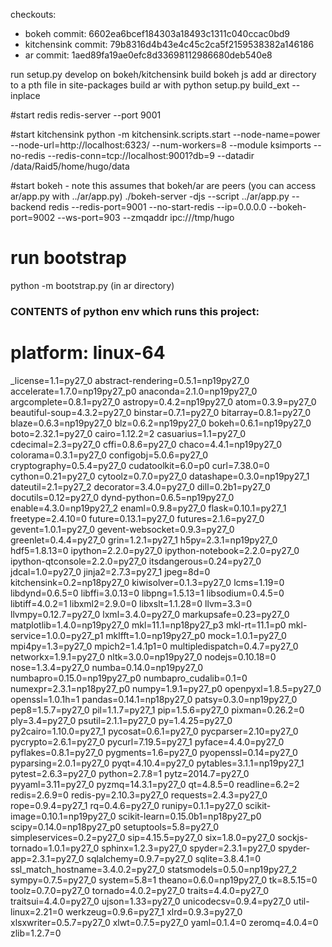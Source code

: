 checkouts:
- bokeh commit: 6602ea6bcef184303a18493c1311c040ccac0bd9
- kitchensink commit: 79b8316d4b43e4c45c2ca5f2159538382a146186
- ar commit: 1aed89fa19ae0efc8d33698112986680deb540e8

run setup.py develop on bokeh/kitchensink
build bokeh js
add ar directory to a pth file in site-packages
build ar with python setup.py build_ext --inplace


#start redis
redis-server --port 9001

#start kitchensink
python -m kitchensink.scripts.start --node-name=power --node-url=http://localhost:6323/ --num-workers=8 --module ksimports --no-redis --redis-conn=tcp://localhost:9001?db=9 --datadir /data/Raid5/home/hugo/data

#start bokeh - note this assumes that bokeh/ar are peers (you can access ar/app.py with ../ar/app.py)
./bokeh-server -djs --script ../ar/app.py --backend redis --redis-port=9001 --no-start-redis --ip=0.0.0.0 --bokeh-port=9002 --ws-port=903 --zmqaddr ipc:///tmp/hugo

# run bootstrap

python -m bootstrap.py (in ar directory)


### CONTENTS of python env which runs this project:

# platform: linux-64
_license=1.1=py27_0
abstract-rendering=0.5.1=np19py27_0
accelerate=1.7.0=np19py27_p0
anaconda=2.1.0=np19py27_0
argcomplete=0.8.1=py27_0
astropy=0.4.2=np19py27_0
atom=0.3.9=py27_0
beautiful-soup=4.3.2=py27_0
binstar=0.7.1=py27_0
bitarray=0.8.1=py27_0
blaze=0.6.3=np19py27_0
blz=0.6.2=np19py27_0
bokeh=0.6.1=np19py27_0
boto=2.32.1=py27_0
cairo=1.12.2=2
casuarius=1.1=py27_0
cdecimal=2.3=py27_0
cffi=0.8.6=py27_0
chaco=4.4.1=np19py27_0
colorama=0.3.1=py27_0
configobj=5.0.6=py27_0
cryptography=0.5.4=py27_0
cudatoolkit=6.0=p0
curl=7.38.0=0
cython=0.21=py27_0
cytoolz=0.7.0=py27_0
datashape=0.3.0=np19py27_1
dateutil=2.1=py27_2
decorator=3.4.0=py27_0
dill=0.2b1=py27_0
docutils=0.12=py27_0
dynd-python=0.6.5=np19py27_0
enable=4.3.0=np19py27_2
enaml=0.9.8=py27_0
flask=0.10.1=py27_1
freetype=2.4.10=0
future=0.13.1=py27_0
futures=2.1.6=py27_0
gevent=1.0.1=py27_0
gevent-websocket=0.9.3=py27_0
greenlet=0.4.4=py27_0
grin=1.2.1=py27_1
h5py=2.3.1=np19py27_0
hdf5=1.8.13=0
ipython=2.2.0=py27_0
ipython-notebook=2.2.0=py27_0
ipython-qtconsole=2.2.0=py27_0
itsdangerous=0.24=py27_0
jdcal=1.0=py27_0
jinja2=2.7.3=py27_1
jpeg=8d=0
kitchensink=0.2=np18py27_0
kiwisolver=0.1.3=py27_0
lcms=1.19=0
libdynd=0.6.5=0
libffi=3.0.13=0
libpng=1.5.13=1
libsodium=0.4.5=0
libtiff=4.0.2=1
libxml2=2.9.0=0
libxslt=1.1.28=0
llvm=3.3=0
llvmpy=0.12.7=py27_0
lxml=3.4.0=py27_0
markupsafe=0.23=py27_0
matplotlib=1.4.0=np19py27_0
mkl=11.1=np18py27_p3
mkl-rt=11.1=p0
mkl-service=1.0.0=py27_p1
mklfft=1.0=np19py27_p0
mock=1.0.1=py27_0
mpi4py=1.3=py27_0
mpich2=1.4.1p1=0
multipledispatch=0.4.7=py27_0
networkx=1.9.1=py27_0
nltk=3.0.0=np19py27_0
nodejs=0.10.18=0
nose=1.3.4=py27_0
numba=0.14.0=np19py27_0
numbapro=0.15.0=np19py27_p0
numbapro_cudalib=0.1=0
numexpr=2.3.1=np18py27_p0
numpy=1.9.1=py27_p0
openpyxl=1.8.5=py27_0
openssl=1.0.1h=1
pandas=0.14.1=np18py27_0
patsy=0.3.0=np19py27_0
pep8=1.5.7=py27_0
pil=1.1.7=py27_1
pip=1.5.6=py27_0
pixman=0.26.2=0
ply=3.4=py27_0
psutil=2.1.1=py27_0
py=1.4.25=py27_0
py2cairo=1.10.0=py27_1
pycosat=0.6.1=py27_0
pycparser=2.10=py27_0
pycrypto=2.6.1=py27_0
pycurl=7.19.5=py27_1
pyface=4.4.0=py27_0
pyflakes=0.8.1=py27_0
pygments=1.6=py27_0
pyopenssl=0.14=py27_0
pyparsing=2.0.1=py27_0
pyqt=4.10.4=py27_0
pytables=3.1.1=np19py27_1
pytest=2.6.3=py27_0
python=2.7.8=1
pytz=2014.7=py27_0
pyyaml=3.11=py27_0
pyzmq=14.3.1=py27_0
qt=4.8.5=0
readline=6.2=2
redis=2.6.9=0
redis-py=2.10.3=py27_0
requests=2.4.3=py27_0
rope=0.9.4=py27_1
rq=0.4.6=py27_0
runipy=0.1.1=py27_0
scikit-image=0.10.1=np19py27_0
scikit-learn=0.15.0b1=np18py27_p0
scipy=0.14.0=np18py27_p0
setuptools=5.8=py27_0
simpleservices=0.2=py27_0
sip=4.15.5=py27_0
six=1.8.0=py27_0
sockjs-tornado=1.0.1=py27_0
sphinx=1.2.3=py27_0
spyder=2.3.1=py27_0
spyder-app=2.3.1=py27_0
sqlalchemy=0.9.7=py27_0
sqlite=3.8.4.1=0
ssl_match_hostname=3.4.0.2=py27_0
statsmodels=0.5.0=np19py27_2
sympy=0.7.5=py27_0
system=5.8=1
theano=0.6.0=np19py27_0
tk=8.5.15=0
toolz=0.7.0=py27_0
tornado=4.0.2=py27_0
traits=4.4.0=py27_0
traitsui=4.4.0=py27_0
ujson=1.33=py27_0
unicodecsv=0.9.4=py27_0
util-linux=2.21=0
werkzeug=0.9.6=py27_1
xlrd=0.9.3=py27_0
xlsxwriter=0.5.7=py27_0
xlwt=0.7.5=py27_0
yaml=0.1.4=0
zeromq=4.0.4=0
zlib=1.2.7=0
